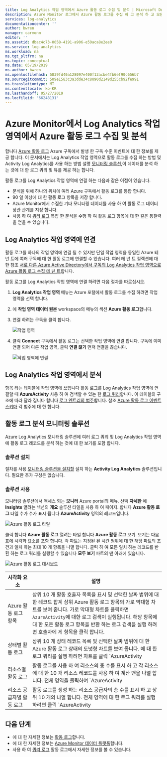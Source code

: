 ```yaml
---
title: Log Analytics 작업 영역에서 Azure 활동 로그 수집 및 분석 | Microsoft Docs
description: Azure Monitor 로그에서 Azure 활동 로그를 수집 하 고 분석 하 고 모든 Azure 구독에서 Azure 활동 로그를 검색할 모니터링 솔루션을 사용 합니다.
services: log-analytics
documentationcenter: ''
author: bwren
manager: carmonm
editor: ''
ms.assetid: dbac4c73-0058-4191-a906-e59aca8e2ee0
ms.service: log-analytics
ms.workload: na
ms.tgt_pltfrm: na
ms.topic: conceptual
ms.date: 05/19/2019
ms.author: bwren
ms.openlocfilehash: 5839fd40a128097e400f13acbe4fb6ef90c656b7
ms.sourcegitcommit: 509e1583c3a3dde34c8090d2149d255cb92fe991
ms.translationtype: MT
ms.contentlocale: ko-KR
ms.lasthandoff: 05/27/2019
ms.locfileid: "66248131"
---
```

# <a name="collect-and-analyze-azure-activity-logs-in-log-analytics-workspace-in-azure-monitor"></a>Azure Monitor에서 Log Analytics 작업 영역에서 Azure 활동 로그 수집 및 분석
합니다 [Azure 활동 로그](activity-logs-overview.md) Azure 구독에서 발생 한 구독 수준 이벤트에 대 한 정보를 제공 합니다. 이 문서에서는 Log Analytics 작업 영역으로 활동 로그를 수집 하는 방법 및 Activity Log Analytics를 사용 하는 방법 설명 [모니터링 솔루션](../insights/solutions.md),이 데이터를 분석 하는 것에 대 한 로그 쿼리 및 뷰를 제공 하는 합니다. 

활동 로그를 Log Analytics 작업 영역에 연결 하는 다음과 같은 이점이 있습니다.

- 분석을 위해 하나의 위치에 여러 Azure 구독에서 활동 로그를 통합 합니다.
- 90 일 이상에 대 한 활동 로그 항목을 저장 합니다.
- Azure Monitor에서 수집한 기타 모니터링 데이터를 사용 하 여 활동 로그 데이터 상관 관계를 지정 합니다.
- 사용 하 여 [쿼리 로그](../log-query/log-query-overview.md) 복잡 한 분석을 수행 하 여 활동 로그 항목에 대 한 깊은 통찰력을 얻을 수 있습니다.

## <a name="connect-to-log-analytics-workspace"></a>Log Analytics 작업 영역에 연결
활동 로그를 하나의 작업 영역에 연결 될 수 있지만 단일 작업 영역을 동일한 Azure 테 넌 트에 여러 구독에 대 한 활동 로그에 연결할 수 있습니다. 여러 테 넌 트 컬렉션에 대 한 참조 [서로 다른 Azure Active Directory에서 구독의 Log Analytics 작업 영역으로 Azure 활동 로그 수집 테 넌 트](activity-log-collect-tenants.md)합니다.

활동 로그를 Log Analytics 작업 영역에 연결 하려면 다음 절차를 따르십시오.

1. **Log Analytics 작업 영역** 메뉴는 Azure 포털에서 활동 로그를 수집 하려면 작업 영역을 선택 합니다.
1. 에 **작업 영역 데이터 원본** workspace의 메뉴의 섹션 **Azure 활동 로그**합니다.
1. 연결 하려는 구독을 클릭 합니다.

    ![작업 영역](media/activity-log-export/workspaces.png)

1. 클릭 **Connect** 구독에서 활동 로그는 선택한 작업 영역에 연결 합니다. 구독에 이미 연결 되어 다른 작업 영역, 클릭 **연결 끊기** 먼저 연결을 끊습니다.

    ![작업 영역에 연결](media/activity-log-export/connect-workspace.png)

## <a name="analyze-in-log-analytics-workspace"></a>Log Analytics 작업 영역에서 분석
항목 라는 테이블에 작업 영역에 쓰입니다 활동 로그를 Log Analytics 작업 영역에 연결할 때 **AzureActivity** 사용 하 여 검색할 수 있는 한 [로그 쿼리](../log-query/log-query-overview.md)합니다. 이 테이블의 구조에 따라 달라 집니다 합니다 [로그 엔트리의 범주](activity-logs-overview.md#categories-in-the-activity-log)합니다. 참조 [Azure 활동 로그 이벤트 스키마](activity-log-schema.md) 각 범주에 대 한 합니다.

## <a name="activity-logs-analytics-monitoring-solution"></a>활동 로그 분석 모니터링 솔루션
Azure Log Analytics 모니터링 솔루션에 여러 로그 쿼리 및 Log Analytics 작업 영역에 활동 로그 레코드를 분석 하는 것에 대 한 보기를 포함 합니다.

### <a name="install-the-solution"></a>솔루션 설치
절차를 사용 [모니터링 솔루션을 설치할](../insights/solutions.md#install-a-monitoring-solution) 설치 하는 **Activity Log Analytics** 솔루션입니다. 필요한 추가 구성은 없습니다.

### <a name="use-the-solution"></a>솔루션 사용
모니터링 솔루션에서 액세스 되는 **모니터** Azure portal의 메뉴. 선택 **자세한** 에 **Insights** 열려는 섹션의 **개요** 솔루션 타일을 사용 하 여 페이지. 합니다 **Azure 활동 로그** 타일 수가 수가 표시 됩니다 **AzureActivity** 영역의 레코드입니다.

![Azure 활동 로그 타일](media/collect-activity-logs/azure-activity-logs-tile.png)


클릭 합니다 **Azure 활동 로그** 열려는 타일 합니다 **Azure 활동 로그** 보기. 보기는 다음 표에 시각화 요소를 포함 합니다. 각 파트는 지정된 된 시간 범위에 대 한 해당 파트의 조건과 일치 하는 최대 10 개 항목을 나열 합니다. 클릭 하 여 모든 일치 하는 레코드를 반환 하는 로그 쿼리를 실행할 수 있습니다 **모두 보기** 파트의 맨 아래에 있습니다.

![Azure 활동 로그 대시보드](media/collect-activity-logs/activity-log-dash.png)

| 시각화 요소 | 설명 |
| --- | --- |
| Azure 활동 로그 항목 | 상위 10 개 활동 호출자 목록을 표시 및 선택한 날짜 범위에 대 한 레코드 합계 상위 Azure 활동 로그 항목의 가로 막대형 차트를 보여 줍니다. 가로 막대형 차트를 클릭하면 `AzureActivity`에 대한 로그 검색이 실행됩니다. 해당 항목에 대 한 모든 활동 로그 항목을 반환 하는 로그 검색을 실행 하려면 호출자에 게 항목을 클릭 합니다. |
| 상태별 활동 로그 | 상위 10 개 상태 레코드 목록 및 선택한 날짜 범위에 대 한 Azure 활동 로그 상태의 도넛형 차트를 보여 줍니다. 에 대 한 로그 쿼리를 실행 하려면 차트를 클릭 `AzureActivity | summarize AggregatedValue = count() by ActivityStatus`합니다. 해당 상태 레코드에 대 한 모든 활동 로그 항목을 반환 하는 로그 검색을 실행 하는 상태 항목을 클릭 합니다. |
| 리소스별 활동 로그 | 활동 로그를 사용 하 여 리소스의 총 수를 표시 하 고 각 리소스에 대 한 10 개 리소스 레코드를 사용 하 여 계산 맨을 나열 합니다. 전체 영역을 클릭하여 `AzureActivity | summarize AggregatedValue = count() by Resource`에 대해 로그 검색을 실행하면 솔루션에 사용할 수 있는 모든 Azure 리소스가 표시됩니다. 해당 리소스에 대 한 모든 활동 레코드를 반환 하는 로그 쿼리를 실행 하는 리소스를 클릭 합니다. |
| 리소스 공급자별 활동 로그 | 활동 로그를 생성 하는 리소스 공급자의 총 수를 표시 하 고 상위 10 개의 나열 합니다. 전체 영역에 대 한 로그 쿼리를 실행 하려면 클릭 `AzureActivity | summarize AggregatedValue = count() by ResourceProvider`, 모든 Azure 리소스 공급자가 표시 됩니다. 공급자에 대 한 모든 활동 레코드를 반환 하는 로그 쿼리를 실행 하려면 리소스 공급자를 클릭 합니다. |

## <a name="next-steps"></a>다음 단계

- 에 대 한 자세한 정보는 [활동 로그](activity-logs-overview.md)합니다.
- 에 대 한 자세한 정보는 [Azure Monitor 데이터 플랫폼](data-platform.md)합니다.
- 사용 하 여 [쿼리 로그](../log-query/log-query-overview.md) 활동 로그에서 자세한 정보를 볼 수 있습니다.
